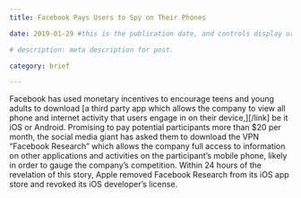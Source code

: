 ```yaml
---
title: Facebook Pays Users to Spy on Their Phones

date: 2019-01-29 #this is the publication date, and controls display order.

# description: meta description for post.

category: brief

---
```


Facebook has used monetary incentives to encourage teens and young adults to download [a third party app which allows the company to view all phone and internet activity that users engage in on their device,][/link] be it iOS or Android. Promising to pay potential participants more than $20 per month, the social media giant has asked them to download the VPN “Facebook Research” which allows the company full access to information on other applications and activities on the participant’s mobile phone, likely in order to gauge the company’s competition. Within 24 hours of the revelation of this story, Apple removed Facebook Research from its iOS app store and revoked its iOS developer’s license.

[link]: https://techcrunch.com/2019/01/29/facebook-project-atlas/
